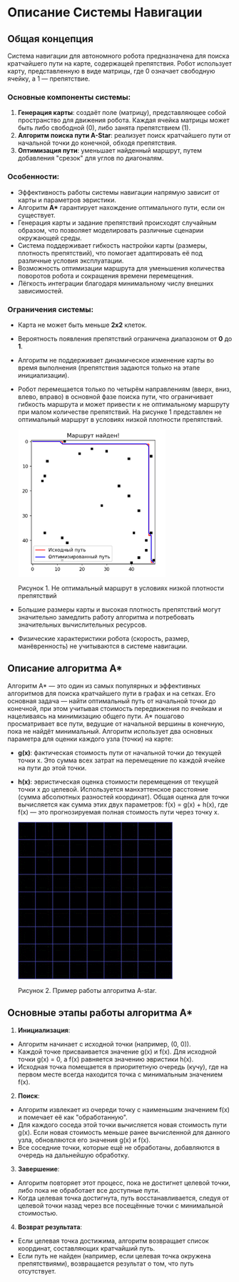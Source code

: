 # Описание Системы Навигации

## Общая концепция

Система навигации для автономного робота предназначена для поиска кратчайшего пути на карте, содержащей препятствия. Робот использует карту, представленную в виде матрицы, где 0 означает свободную ячейку, а 1 — препятствие. 

### Основные компоненты системы:
1. **Генерация карты**: создаёт поле (матрицу), представляющее собой пространство для движения робота. Каждая ячейка матрицы может быть либо свободной (0), либо занята препятствием (1).
2. **Алгоритм поиска пути A-Star**: реализует поиск кратчайшего пути от начальной точки до конечной, обходя препятствия.
3. **Оптимизация пути**: уменьшает найденный маршрут, путем добавления "срезок" для углов по диагоналям.

### Особенности:
- Эффективность работы системы навигации напрямую зависит от карты и параметров эвристики.
- Алгоритм **A\*** гарантирует нахождение оптимального пути, если он существует.
- Генерация карты и задание препятствий происходят случайным образом, что позволяет моделировать различные сценарии окружающей среды.
- Система поддерживает гибкость настройки карты (размеры, плотность препятствий), что помогает адаптировать её под различные условия эксплуатации.
- Возможность оптимизации маршрута для уменьшения количества поворотов робота и сокращения времени перемещения.
- Лёгкость интеграции благодаря минимальному числу внешних зависимостей.

### Ограничения системы:
- Карта не может быть меньше **2x2** клеток.
- Вероятность появления препятствий ограничена диапазоном от **0** до **1**.
- Алгоритм не поддерживает динамическое изменение карты во время выполнения (препятствия задаются только на этапе инициализации).
- Робот перемещается только по четырём направлениям (вверх, вниз, влево, вправо) в основной фазе поиска пути, что ограничивает гибкость маршрута и может привести к не оптимальному маршруту при малом количестве препятствий. На рисунке 1 представлен не оптимальный маршрут в условиях низкой плотности препятствий.

  <img src="/img.png" width="330" height="330"/>
  
  Рисунок 1. Не оптимальный маршрут в условиях низкой плотности препятствий


- Большие размеры карты и высокая плотность препятствий могут значительно замедлить работу алгоритма и потребовать значительных вычислительных ресурсов.
- Физические характеристики робота (скорость, размер, манёвренность) не учитываются в системе навигации.


## Описание алгоритма A*

Алгоритм A* — это один из самых популярных и эффективных алгоритмов для поиска кратчайшего пути в графах и на сетках. Его основная задача — найти оптимальный путь от начальной точки до конечной, при этом учитывая стоимость передвижения по ячейкам и нацеливаясь на минимизацию общего пути. 
A* пошагово просматривает все пути, ведущие от начальной вершины в конечную, пока не найдёт минимальный.
Алгоритм использует два основных параметра для оценки каждого узла (точки) на карте:
- **g(x)**: фактическая стоимость пути от начальной точки до текущей точки x. Это сумма всех затрат на перемещение по каждой ячейке на пути до этой точки.
- **h(x)**: эвристическая оценка стоимости перемещения от текущей точки x до целевой. Используется манхэттенское расстояние (сумма абсолютных разностей координат).
Общая оценка для точки вычисляется как сумма этих двух параметров:
f(x) = g(x) + h(x),
где f(x) — это прогнозируемая полная стоимость пути через точку x.

    ![AStar.gif](AStar.gif)

    Рисунок 2. Пример работы алгоритма A-star.

## Основные этапы работы алгоритма A*
1.	**Инициализация**:
- Алгоритм начинает с исходной точки (например, (0, 0)).
- Каждой точке присваивается значение g(x) и f(x). Для исходной точки g(x) = 0, а f(x) равняется значению эвристики h(x).
- Исходная точка помещается в приоритетную очередь (кучу), где на первом месте всегда находится точка с минимальным значением f(x).
2.	**Поиск**:
- Алгоритм извлекает из очереди точку с наименьшим значением f(x) и помечает её как "обработанную".
- Для каждого соседа этой точки вычисляется новая стоимость пути g(x). Если новая стоимость меньше ранее вычисленной для данного узла, обновляются его значения g(x) и f(x).
- Все соседние точки, которые ещё не обработаны, добавляются в очередь на дальнейшую обработку.
3.	**Завершение**:
- Алгоритм повторяет этот процесс, пока не достигнет целевой точки, либо пока не обработает все доступные пути.
- Когда целевая точка достигнута, путь восстанавливается, следуя от целевой точки назад через все посещённые точки с минимальной стоимостью.
4.	**Возврат результата**:
- Если целевая точка достижима, алгоритм возвращает список координат, составляющих кратчайший путь.
- Если путь не найден (например, если целевая точка окружена препятствиями), возвращается результат о том, что путь отсутствует.

